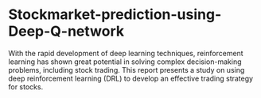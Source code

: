 # Stockmarket-prediction-using-Deep-Q-network
With the rapid development of deep learning techniques, reinforcement learning has shown great potential in solving complex decision-making problems, including stock trading. This report presents a study on using deep reinforcement learning (DRL) to develop an effective trading strategy for stocks.
